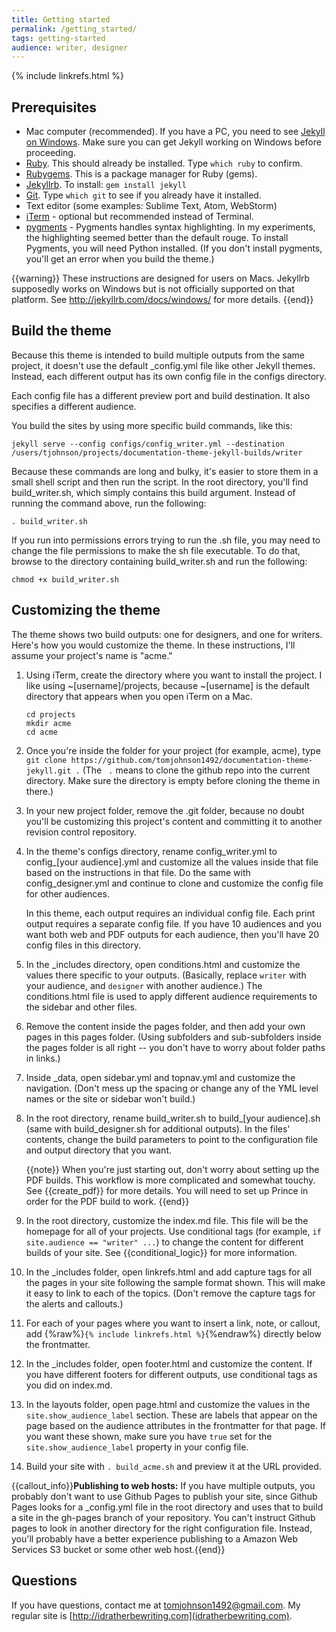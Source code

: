 ```yaml
---
title: Getting started
permalink: /getting_started/
tags: getting-started
audience: writer, designer
---
```

{% include linkrefs.html %}
## Prerequisites

* Mac computer (recommended). If you have a PC, you need to see [Jekyll on Windows](http://jekyllrb.com/docs/windows/). Make sure you can get Jekyll working on Windows before proceeding.
* [Ruby](https://www.ruby-lang.org/en/). This should already be installed. Type `which ruby` to confirm. 
* [Rubygems](https://rubygems.org/pages/download). This is a package manager for Ruby (gems).
* [Jekyllrb](http://jekyllrb.com/). To install: `gem install jekyll`
* [Git](http://git-scm.com/download/mac). Type `which git` to see if you already have it installed.
* Text editor (some examples: Sublime Text, Atom, WebStorm)
* [iTerm](http://iterm.sourceforge.net/) - optional but recommended instead of Terminal. 
* [pygments](http://pygments.org/download/) - Pygments handles syntax highlighting. In my experiments, the highlighting seemed better than the default rouge. To install Pygments, you will need Python installed. (If you don't install pygments, you'll get an error when you build the theme.)

{{warning}} These instructions are designed for users on Macs. Jekyllrb supposedly works on Windows but is not officially supported on that platform. See <a href="Jekyll on Windows">http://jekyllrb.com/docs/windows/</a> for more details. {{end}}

## Build the theme

Because this theme is intended to build multiple outputs from the same project, it doesn't use the default _config.yml file like other Jekyll themes. Instead, each different output has its own config file in the configs directory. 

Each config file has a different preview port and build destination. It also specifies a different audience.

You build the sites by using more specific build commands, like this:

```
jekyll serve --config configs/config_writer.yml --destination /users/tjohnson/projects/documentation-theme-jekyll-builds/writer
```
Because these commands are long and bulky, it's easier to store them in a small shell script and then run the script. In the root directory, you'll find build_writer.sh, which simply contains this build argument. Instead of running the command above, run the following:

```
. build_writer.sh
```

If you run into permissions errors trying to run the .sh file, you may need to change the file permissions to make the sh file executable. To do that, browse to the directory containing build_writer.sh and run the following:

```
chmod +x build_writer.sh
```

## Customizing the theme

The theme shows two build outputs: one for designers, and one for writers. Here's how you would customize the theme. In these instructions, I'll assume your project's name is "acme."

1. Using iTerm, create the directory where you want to install the project. I like using ~[username]/projects, because ~[username] is the default directory that appears when you open iTerm on a Mac. 
    
    ```
    cd projects
    mkdir acme
    cd acme
    ```
    
2. Once you're inside the folder for your project (for example, acme), type `git clone https://github.com/tomjohnson1492/documentation-theme-jekyll.git .` (The ` .` means to clone the github repo into the current directory. Make sure the directory is empty before cloning the theme in there.)
3. In your new project folder, remove the .git folder, because no doubt you'll be customizing this project's content and committing it to another revision control repository.
4. In the theme's configs directory, rename config_writer.yml to config_[your audience].yml and customize all the values inside that file based on the instructions in that file. Do the same with config_designer.yml and continue to clone and customize the config file for other audiences. 
    
    In this theme, each output requires an individual config file. Each print output requires a separate config file. If you have 10 audiences and you want both web and PDF outputs for each audience, then you'll have 20 config files in this directory.

5. In the _includes directory, open conditions.html and customize the values there specific to your outputs. (Basically, replace `writer` with your audience, and `designer` with another audience.) The conditions.html file is used to apply different audience requirements to the sidebar and other files.
6. Remove the content inside the pages folder, and then add your own pages in this pages folder. (Using subfolders and sub-subfolders inside the pages folder is all right -- you don't have to worry about folder paths in links.)
7. Inside _data, open sidebar.yml and topnav.yml and customize the navigation. (Don't mess up the spacing or change any of the YML level names or the site or sidebar won't build.)
8. In the root directory, rename build_writer.sh to build_[your audience].sh (same with build_designer.sh for additional outputs). In the files' contents, change the build parameters to point to the configuration file and output directory that you want. 
    
    {{note}} When you're just starting out, don't worry about setting up the PDF builds. This workflow is more complicated and somewhat touchy. See {{create_pdf}} for more details. You will need to set up Prince in order for the PDF build to work. {{end}}

9. In the root directory, customize the index.md file. This file will be the homepage for all of your projects. Use conditional tags (for example, `if site.audience == "writer" ...`) to change the content for different builds of your site. See {{conditional_logic}} for more information.
10. In the _includes folder, open linkrefs.html and add capture tags for all the pages in your site following the sample format shown. This will make it easy to link to each of the topics. (Don't remove the capture tags for the alerts and callouts.) 
11. For each of your pages where you want to insert a link, note, or callout, add {%raw%}`{% include linkrefs.html %}`{%endraw%}  directly below the frontmatter.
12. In the _includes folder, open footer.html and customize the content. If you have different footers for different outputs, use conditional tags as you did on index.md.
12. In the layouts folder, open page.html and customize the values in the `site.show_audience_label` section. These are labels that appear on the page based on the audience attributes in the frontmatter for that page. If you want these shown, make sure you have `true` set for the `site.show_audience_label` property in your config file.
11. Build your site with `. build_acme.sh` and preview it at the URL provided.


{{callout_info}}<b>Publishing to web hosts:</b> If you have multiple outputs, you probably don't want to use Github Pages to publish your site, since Github Pages looks for a _config.yml file in the root directory and uses that to build a site in the gh-pages branch of your repository. You can't instruct Github pages to look in another directory for the right configuration file. Instead, you'll probably have a better experience publishing to a Amazon Web Services S3 bucket or some other web host.{{end}}

## Questions

If you have questions, contact me at tomjohnson1492@gmail.com. My regular site is [http://idratherbewriting.com](idratherbewriting.com). 




